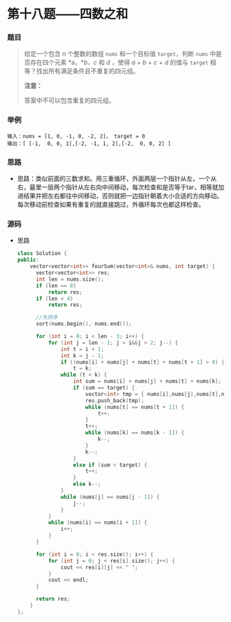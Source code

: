 # 第十八题——四数之和

### 题目

> 给定一个包含 *n* 个整数的数组 `nums` 和一个目标值 `target`，判断 `nums` 中是否存在四个元素 *a，**b，c* 和 *d* ，使得 *a* + *b* + *c* + *d* 的值与 `target` 相等？找出所有满足条件且不重复的四元组。
>
> **注意：**
>
> 答案中不可以包含重复的四元组。

### 举例

```
输入：nums = [1, 0, -1, 0, -2, 2]， target = 0
输出：[ [-1,  0, 0, 1],[-2, -1, 1, 2],[-2,  0, 0, 2] ]
```

### 思路

* 思路：类似前面的三数求和。用三重循环，外面两层一个指针从左，一个从右，最里一层两个指针从左右向中间移动，每次检查和是否等于tar，相等就加进结果并把左右都往中间移动，否则就把一边指针朝着大小合适的方向移动。每次移动前检查如果有重复的就直接跳过，外循环每次也都这样检查。

### 源码

* 思路

  ```c++
  class Solution {
  public:
      vector<vector<int>> fourSum(vector<int>& nums, int target) {
  		vector<vector<int>> res;
  		int len = nums.size();
  		if (len == 0)
  			return res;
  		if (len < 4)
  			return res;
  
  		//先排序
  		sort(nums.begin(), nums.end());
  
  		for (int i = 0; i < len - 3; i++) {
  			for (int j = len - 1; j > i&&j > 2; j--) {
  				int t = i + 1;
  				int k = j - 1;
  				if ((nums[i] + nums[j] + nums[t] + nums[t + 1] > 0) || (nums[i] + nums[j] + nums[k] + nums[k - 1]) < 0)
  					t = k;
  				while (t < k) {
  					int sum = nums[i] + nums[j] + nums[t] + nums[k];
  					if (sum == target) {
  						vector<int> tmp = { nums[i],nums[j],nums[t],nums[k] };
  						res.push_back(tmp);
  						while (nums[t] == nums[t + 1]) {
  							t++;
  						}
  						t++;
  						while (nums[k] == nums[k - 1]) {
  							k--;
  						}
  						k--;
  					}
  					else if (sum < target) {
  						t++;
  					}
  					else k--;
  				}
  				while (nums[j] == nums[j - 1]) {
  					j--;
  				}
  			}
  			while (nums[i] == nums[i + 1]) {
  				i++;
  			}
  		}
  
  		for (int i = 0; i < res.size(); i++) {
  			for (int j = 0; j < res[i].size(); j++) {
  				cout << res[i][j] << " ";
  			}
  			cout << endl;
  		}
  
  		return res;
      }
  };
  ```

